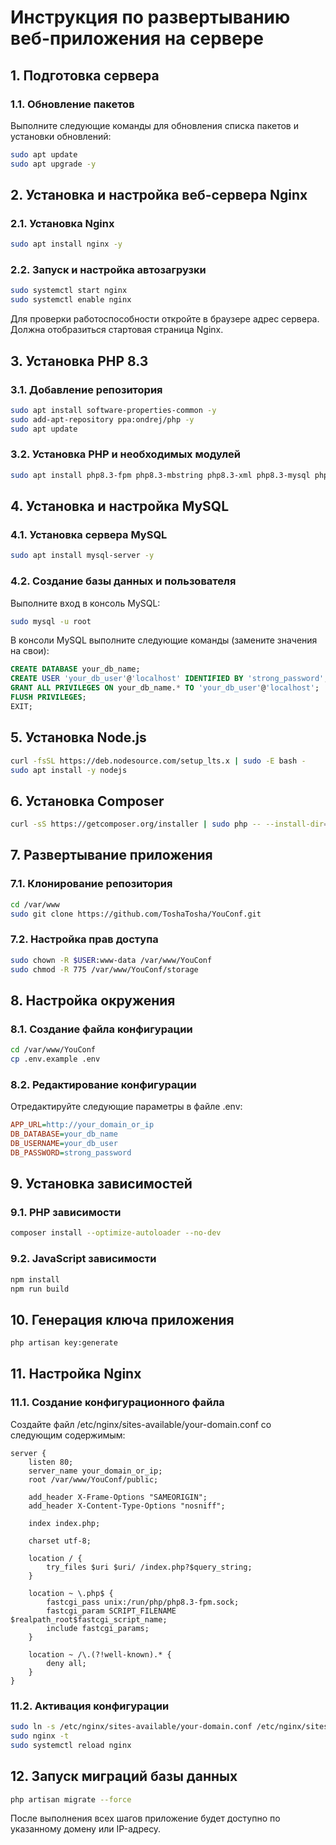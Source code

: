 # Инструкция по развертыванию веб-приложения на сервере

## 1. Подготовка сервера

### 1.1. Обновление пакетов
Выполните следующие команды для обновления списка пакетов и установки обновлений:

```bash
sudo apt update
sudo apt upgrade -y
```

## 2. Установка и настройка веб-сервера Nginx

### 2.1. Установка Nginx
```bash
sudo apt install nginx -y
```

### 2.2. Запуск и настройка автозагрузки
```bash
sudo systemctl start nginx
sudo systemctl enable nginx
```

Для проверки работоспособности откройте в браузере адрес сервера. Должна отобразиться стартовая страница Nginx.

## 3. Установка PHP 8.3

### 3.1. Добавление репозитория
```bash
sudo apt install software-properties-common -y
sudo add-apt-repository ppa:ondrej/php -y
sudo apt update
```

### 3.2. Установка PHP и необходимых модулей
```bash
sudo apt install php8.3-fpm php8.3-mbstring php8.3-xml php8.3-mysql php8.3-curl php8.3-zip php8.3-bcmath php8.3-gd -y
```

## 4. Установка и настройка MySQL

### 4.1. Установка сервера MySQL
```bash
sudo apt install mysql-server -y
```

### 4.2. Создание базы данных и пользователя
Выполните вход в консоль MySQL:
```bash
sudo mysql -u root
```

В консоли MySQL выполните следующие команды (замените значения на свои):
```sql
CREATE DATABASE your_db_name;
CREATE USER 'your_db_user'@'localhost' IDENTIFIED BY 'strong_password';
GRANT ALL PRIVILEGES ON your_db_name.* TO 'your_db_user'@'localhost';
FLUSH PRIVILEGES;
EXIT;
```

## 5. Установка Node.js

```bash
curl -fsSL https://deb.nodesource.com/setup_lts.x | sudo -E bash -
sudo apt install -y nodejs
```

## 6. Установка Composer

```bash
curl -sS https://getcomposer.org/installer | sudo php -- --install-dir=/usr/local/bin --filename=composer
```

## 7. Развертывание приложения

### 7.1. Клонирование репозитория
```bash
cd /var/www
sudo git clone https://github.com/ToshaTosha/YouConf.git
```

### 7.2. Настройка прав доступа
```bash
sudo chown -R $USER:www-data /var/www/YouConf
sudo chmod -R 775 /var/www/YouConf/storage
```

## 8. Настройка окружения

### 8.1. Создание файла конфигурации
```bash
cd /var/www/YouConf
cp .env.example .env
```

### 8.2. Редактирование конфигурации
Отредактируйте следующие параметры в файле .env:
```ini
APP_URL=http://your_domain_or_ip
DB_DATABASE=your_db_name
DB_USERNAME=your_db_user
DB_PASSWORD=strong_password
```

## 9. Установка зависимостей

### 9.1. PHP зависимости
```bash
composer install --optimize-autoloader --no-dev
```

### 9.2. JavaScript зависимости
```bash
npm install
npm run build
```

## 10. Генерация ключа приложения

```bash
php artisan key:generate
```

## 11. Настройка Nginx

### 11.1. Создание конфигурационного файла
Создайте файл /etc/nginx/sites-available/your-domain.conf со следующим содержимым:

```nginx
server {
    listen 80;
    server_name your_domain_or_ip;
    root /var/www/YouConf/public;

    add_header X-Frame-Options "SAMEORIGIN";
    add_header X-Content-Type-Options "nosniff";

    index index.php;

    charset utf-8;

    location / {
        try_files $uri $uri/ /index.php?$query_string;
    }

    location ~ \.php$ {
        fastcgi_pass unix:/run/php/php8.3-fpm.sock;
        fastcgi_param SCRIPT_FILENAME $realpath_root$fastcgi_script_name;
        include fastcgi_params;
    }

    location ~ /\.(?!well-known).* {
        deny all;
    }
}
```

### 11.2. Активация конфигурации
```bash
sudo ln -s /etc/nginx/sites-available/your-domain.conf /etc/nginx/sites-enabled/
sudo nginx -t
sudo systemctl reload nginx
```

## 12. Запуск миграций базы данных

```bash
php artisan migrate --force
```

После выполнения всех шагов приложение будет доступно по указанному домену или IP-адресу.